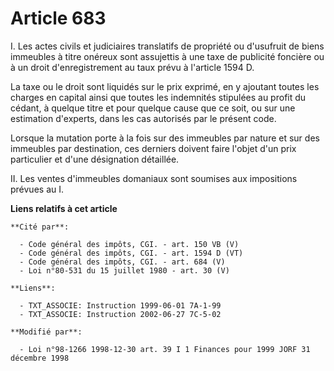 # Article 683

I. Les actes civils et judiciaires translatifs de propriété ou d'usufruit de biens immeubles à titre onéreux sont assujettis
à une taxe de publicité foncière ou à un droit d'enregistrement au taux prévu à l'article 1594 D. 

La taxe ou le droit sont liquidés sur le prix exprimé, en y ajoutant toutes les charges en capital ainsi que toutes les
indemnités stipulées au profit du cédant, à quelque titre et pour quelque cause que ce soit, ou sur une estimation d'experts,
dans les cas autorisés par le présent code. 

Lorsque la mutation porte à la fois sur des immeubles par nature et sur des immeubles par destination, ces derniers doivent
faire l'objet d'un prix particulier et d'une désignation détaillée. 

II. Les ventes d'immeubles domaniaux sont soumises aux impositions prévues au I.

**Liens relatifs à cet article**

	**Cité par**:

	  - Code général des impôts, CGI. - art. 150 VB (V)
	  - Code général des impôts, CGI. - art. 1594 D (VT)
	  - Code général des impôts, CGI. - art. 684 (V)
	  - Loi n°80-531 du 15 juillet 1980 - art. 30 (V)

	**Liens**:

	  - TXT_ASSOCIE: Instruction 1999-06-01 7A-1-99
	  - TXT_ASSOCIE: Instruction 2002-06-27 7C-5-02

	**Modifié par**:

	  - Loi n°98-1266 1998-12-30 art. 39 I 1 Finances pour 1999 JORF 31 décembre 1998
